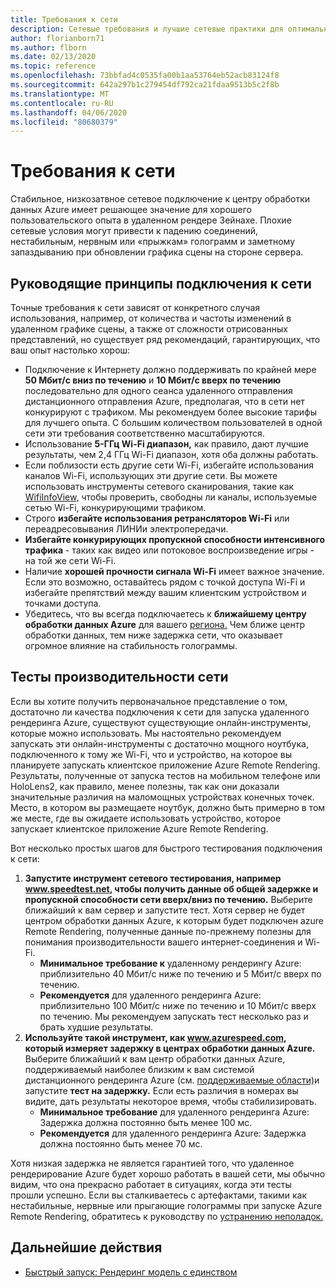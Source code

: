 ```yaml
---
title: Требования к сети
description: Сетевые требования и лучшие сетевые практики для оптимального опыта
author: florianborn71
ms.author: flborn
ms.date: 02/13/2020
ms.topic: reference
ms.openlocfilehash: 73bbfad4c0535fa00b1aa53764eb52acb83124f8
ms.sourcegitcommit: 642a297b1c279454df792ca21fdaa9513b5c2f8b
ms.translationtype: MT
ms.contentlocale: ru-RU
ms.lasthandoff: 04/06/2020
ms.locfileid: "80680379"
---
```

# <a name="network-requirements"></a>Требования к сети

Стабильное, низкозатвное сетевое подключение к центру обработки данных Azure имеет решающее значение для хорошего пользовательского опыта в удаленном рендере Зейнахе. Плохие сетевые условия могут привести к падению соединений, нестабильным, нервным или «прыжкам» голограмм и заметному запаздыванию при обновлении графика сцены на стороне сервера.

## <a name="guidelines-for-network-connectivity"></a>Руководящие принципы подключения к сети

Точные требования к сети зависят от конкретного случая использования, например, от количества и частоты изменений в удаленном графике сцены, а также от сложности отрисованных представлений, но существует ряд рекомендаций, гарантирующих, что ваш опыт настолько хорош:

* Подключение к Интернету должно поддерживать по крайней мере **50 Мбит/с вниз по течению** и **10 Мбит/с вверх по течению** последовательно для одного сеанса удаленного отправления дистанционного отправления Azure, предполагая, что в сети нет конкурируют с трафиком. Мы рекомендуем более высокие тарифы для лучшего опыта. С большим количеством пользователей в одной сети эти требования соответственно масштабируются.
* Использование **5-ГГц Wi-Fi диапазон,** как правило, дают лучшие результаты, чем 2,4 ГГц Wi-Fi диапазон, хотя оба должны работать.
* Если поблизости есть другие сети Wi-Fi, избегайте использования каналов Wi-Fi, использующих эти другие сети. Вы можете использовать инструменты сетевого сканирования, такие как [WifiInfoView,](https://www.nirsoft.net/utils/wifi_information_view.html) чтобы проверить, свободны ли каналы, используемые сетью Wi-Fi, конкурирующими трафиком.
* Строго **избегайте использования ретрансляторов Wi-Fi** или переадресовывания ЛИНИи электропередачи.
* **Избегайте конкурирующих пропускной способности интенсивного трафика** - таких как видео или потоковое воспроизведение игры - на той же сети Wi-Fi.
* Наличие **хорошей прочности сигнала Wi-Fi** имеет важное значение. Если это возможно, оставайтесь рядом с точкой доступа Wi-Fi и избегайте препятствий между вашим клиентским устройством и точками доступа.
* Убедитесь, что вы всегда подключаетесь к **ближайшему центру обработки данных Azure** для вашего [региона.](regions.md) Чем ближе центр обработки данных, тем ниже задержка сети, что оказывает огромное влияние на стабильность голограммы.

## <a name="network-performance-tests"></a>Тесты производительности сети

Если вы хотите получить первоначальное представление о том, достаточно ли качества подключения к сети для запуска удаленного рендеринга Azure, существуют существующие онлайн-инструменты, которые можно использовать. Мы настоятельно рекомендуем запускать эти онлайн-инструменты с достаточно мощного ноутбука, подключенного к тому же Wi-Fi, что и устройство, на которое вы планируете запускать клиентское приложение Azure Remote Rendering. Результаты, полученные от запуска тестов на мобильном телефоне или HoloLens2, как правило, менее полезны, так как они доказали значительные различия на маломощных устройствах конечных точек. Место, в котором вы размещаете ноутбук, должно быть примерно в том же месте, где вы ожидаете использовать устройство, которое запускает клиентское приложение Azure Remote Rendering.

Вот несколько простых шагов для быстрого тестирования подключения к сети:

1. **Запустите инструмент сетевого тестирования, например www.speedtest.net, чтобы получить данные об общей задержке и пропускной способности сети вверх/вниз по течению.**
Выберите ближайший к вам сервер и запустите тест. Хотя сервер не будет центром обработки данных Azure, к которым будет подключен azure Remote Rendering, полученные данные по-прежнему полезны для понимания производительности вашего интернет-соединения и Wi-Fi.
   * **Минимальное требование к** удаленному рендерингу Azure: приблизительно 40 Мбит/с ниже по течению и 5 Мбит/с вверх по течению.
   * **Рекомендуется** для удаленного рендеринга Azure: приблизительно 100 Мбит/с ниже по течению и 10 Мбит/с вверх по течению.
Мы рекомендуем запускать тест несколько раз и брать худшие результаты.
1. **Используйте такой инструмент, как www.azurespeed.com, который измеряет задержку в центрах обработки данных Azure.** Выберите ближайший к вам центр обработки данных Azure, поддерживаемый наиболее близким к вам системой дистанционного рендеринга Azure (см. [поддерживаемые области)](regions.md)и запустите **тест на задержку.** Если есть различия в номерах вы видите, дать результаты некоторое время, чтобы стабилизировать.
   * **Минимальное требование** для удаленного рендеринга Azure: Задержка должна постоянно быть менее 100 мс.
   * **Рекомендуется** для удаленного рендеринга Azure: Задержка должна постоянно быть менее 70 мс.

Хотя низкая задержка не является гарантией того, что удаленное рендерирование Azure будет хорошо работать в вашей сети, мы обычно видим, что она прекрасно работает в ситуациях, когда эти тесты прошли успешно.
Если вы сталкиваетесь с артефактами, такими как нестабильные, нервные или прыгающие голограммы при запуске Azure Remote Rendering, обратитесь к руководству по [устранению неполадок.](../resources/troubleshoot.md)

## <a name="next-steps"></a>Дальнейшие действия

* [Быстрый запуск: Рендеринг модель с единством](../quickstarts/render-model.md)
